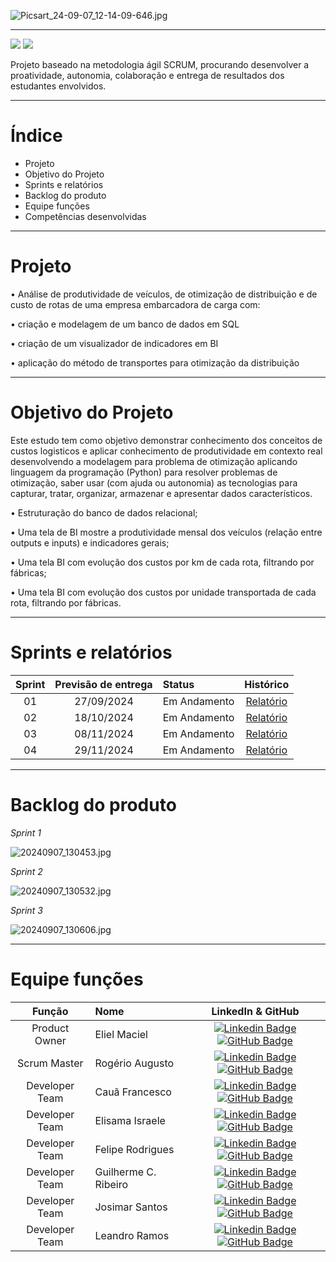 ![Picsart_24-09-07_12-14-09-646.jpg](https://github.com/user-attachments/assets/da5b47c8-8ecd-4022-9b7b-c20d44ca4a46)

------------------------------------------------------------------------------------------------------------------------------------------

 <a href="http://fatecsjc-prd.azurewebsites.net/"><img src="https://img.shields.io/badge/INSTITUIÇÃO%3A-FATEC SÃO JOSÉ DOS CAMPOS-beige"/></a>
 <a href="https://conceptprimefatec.atlassian.net/jira/software/projects/CP3S/boards/3/backlog?assignee=unassigned%2C712020%3A8a58d1bf-2cab-4aad-84b1-37e0f078cfba"><img src="https://img.shields.io/badge/LINK:-JIRA SOFTWARE-blue"/></a>

Projeto baseado na metodologia ágil SCRUM, procurando desenvolver a proatividade, autonomia, colaboração e entrega de resultados dos estudantes envolvidos.

------------------------------------------------------------------------------------------------------------------------------------------

# Índice
* Projeto
* Objetivo do Projeto
* Sprints e relatórios
* Backlog do produto
* Equipe funções
* Competências desenvolvidas

------------------------------------------------------------------------------------------------------------------------------------------

# Projeto 

• Análise de produtividade de veículos, de otimização de distribuição e de custo de rotas de uma empresa embarcadora de carga com:
 
• criação e modelagem de um banco de dados em SQL
 
• criação de um visualizador de indicadores em BI
 
• aplicação do método de transportes para otimização da distribuição

------------------------------------------------------------------------------------------------------------------------------------------

# Objetivo do Projeto


Este estudo tem como objetivo demonstrar conhecimento dos conceitos de custos logisticos e aplicar conhecimento de produtividade em contexto real desenvolvendo a modelagem para problema de otimização aplicando linguagem da programação (Python) para resolver problemas de otimização, saber usar (com ajuda ou autonomia) as tecnologias para capturar, tratar, organizar, armazenar e apresentar dados característicos.

• Estruturação do banco de dados relacional;

• Uma tela de BI mostre a produtividade mensal dos veículos (relação entre outputs e inputs) e indicadores gerais;
 
• Uma tela BI com evolução dos custos por km de cada rota, filtrando por fábricas;
 
• Uma tela BI com evolução dos custos por unidade transportada de cada rota, filtrando por fábricas.

------------------------------------------------------------------------------------------------------------------------------------------


# Sprints e relatórios


| Sprint | Previsão de entrega | Status           | Histórico |
|:--:|:----------:|:-------------------|:-------------------------------------------------:|
| 01 | 27/09/2024 |  Em Andamento   | [Relatório](https://github.com/Guilhermecarvalhoribeiro/CONCEPTPRIME/files/15000826/DOCUMENTO.SPRINT.1.1.docx)|
| 02 | 18/10/2024 | Em Andamento   | [Relatório](https://github.com/Guilhermecarvalhoribeiro/CONCEPTPRIME/files/15227733/RELATORIO.API.-.SPRINT.2.Concept.1.docx)|
| 03 | 08/11/2024 |  Em Andamento | [Relatório](https://github.com/Guilhermecarvalhoribeiro/CONCEPTPRIME/files/15462388/RELATORIO.API.-.SPRINT.3.-.Copiar.docx)
| 04 | 29/11/2024 |   Em Andamento   | [Relatório](https://github.com/user-attachments/files/15878318/RELATORIO.API.-.SPRINT.4.-.1.docx)|

------------------------------------------------------------------------------------------------------------------------------------------

# Backlog do produto 

_Sprint 1_

![20240907_130453.jpg](https://github.com/user-attachments/assets/8ba2832d-e62d-4532-b3ff-332ae87e83c3)

_Sprint 2_

![20240907_130532.jpg](https://github.com/user-attachments/assets/4be4b52a-55fb-4359-a1ae-8a8a7426b0e9)

_Sprint 3_

![20240907_130606.jpg](https://github.com/user-attachments/assets/4e9552ab-428a-44cc-b28a-7cb64178a633)


------------------------------------------------------------------------------------------------------------------------------------------

# Equipe funções 

|    Função     | Nome                                  |  LinkedIn & GitHub |
| :-----------: | :------------------------------------ | :-------------------------------------------------------------------------------------------------------------------------------------------------------------------------------------------------------------------------------------------------------------------------------------------------------------------------: |
| Product Owner |   Eliel Maciel     |     [![Linkedin Badge](https://img.shields.io/badge/Linkedin-blue?style=flat-square&logo=Linkedin&logoColor=white)](https://www.linkedin.com/in/elielmaciel2022?utm_source=share&utm_campaign=share_via&utm_content=profile&utm_medium=android_app) [![GitHub Badge](https://img.shields.io/badge/GitHub-111217?style=flat-square&logo=github&logoColor=white)](https://github.com/ElielMaciel/Template)     |           
| Scrum Master  | Rogério Augusto |      [![Linkedin Badge](https://img.shields.io/badge/Linkedin-blue?style=flat-square&logo=Linkedin&logoColor=white)](https://www.linkedin.com/in/rog%C3%A9rio-augusto-85b115199/) [![GitHub Badge](https://img.shields.io/badge/GitHub-111217?style=flat-square&logo=github&logoColor=white)](https://github.com/rogeriopereira01)     |
| Developer Team | Cauã Francesco |      [![Linkedin Badge](https://img.shields.io/badge/Linkedin-blue?style=flat-square&logo=Linkedin&logoColor=white)](www.linkedin.com/in/cauafrancesco) [![GitHub Badge](https://img.shields.io/badge/GitHub-111217?style=flat-square&logo=github&logoColor=white)](https://github.com)     |
|  Developer Team  | Elisama Israele             |         [![Linkedin Badge](https://img.shields.io/badge/Linkedin-blue?style=flat-square&logo=Linkedin&logoColor=white)](https://www.linkedin.com/in/elisama-silva-a11a3b277?utm_source=share&utm_campaign=share_via&utm_content=profile&utm_medium=android_app) [![GitHub Badge](https://img.shields.io/badge/GitHub-111217?style=flat-square&logo=github&logoColor=white)](https://github.com/ElisamaIsraele)      |
| Developer Team | Felipe Rodrigues|      [![Linkedin Badge](https://img.shields.io/badge/Linkedin-blue?style=flat-square&logo=Linkedin&logoColor=white)](https://www.linkedin.com/in/felipe-rodrigues-silva-234249169?utm_source=share&utm_campaign=share_via&utm_content=profile&utm_medium=android_app) [![GitHub Badge](https://img.shields.io/badge/GitHub-111217?style=flat-square&logo=github&logoColor=white)](https://github.com/Feliperodrigues17)     |
| Developer Team | Guilherme C. Ribeiro |      [![Linkedin Badge](https://img.shields.io/badge/Linkedin-blue?style=flat-square&logo=Linkedin&logoColor=white)](https://www.linkedin.com/in/guilherme-c-ribeiro-914245222) [![GitHub Badge](https://img.shields.io/badge/GitHub-111217?style=flat-square&logo=github&logoColor=white)](https://github.com/Guilhermecarvalhoribeiro)     |
| Developer Team | Josimar Santos|      [![Linkedin Badge](https://img.shields.io/badge/Linkedin-blue?style=flat-square&logo=Linkedin&logoColor=white)](https://www.linkedin.com/in/josimar-santos-2b4329288?utm_source=share&utm_campaign=share_via&utm_content=profile&utm_medium=android_app) [![GitHub Badge](https://img.shields.io/badge/GitHub-111217?style=flat-square&logo=github&logoColor=white)](https://github.com)     |
|  Developer Team | Leandro Ramos    |           [![Linkedin Badge](https://img.shields.io/badge/Linkedin-blue?style=flat-square&logo=Linkedin&logoColor=white)](https://www.linkedin.com/in/leandro-ramos-193040277/) [![GitHub Badge](https://img.shields.io/badge/GitHub-111217?style=flat-square&logo=github&logoColor=white)](https://github.com)          |




